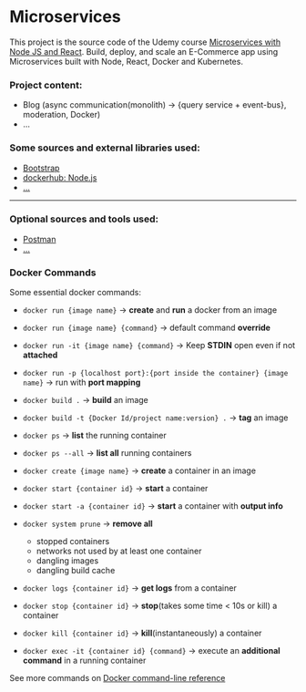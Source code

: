 # Microservices

This project is the source code of the Udemy course [Microservices with Node JS and React](https://www.udemy.com/course/microservices-with-node-js-and-react/).
Build, deploy, and scale an E-Commerce app using Microservices built with Node, React, Docker and Kubernetes.

### Project content:

* Blog (async communication(monolith) -> {query service + event-bus}, moderation, Docker)
* ...

### Some sources and external libraries used:
* [Bootstrap](https://getbootstrap.com/)
* [dockerhub: Node.js](https://hub.docker.com/_/node)
* [...](....)

-----------------
### Optional sources and tools used:  
* [Postman](https://www.postman.com)
* [...](....)

### Docker Commands

Some essential docker commands:

* `docker run {image name}` -> **create** and **run** a docker from an image
* `docker run {image name} {command}` -> default command **override**
* `docker run -it {image name} {command}` -> Keep **STDIN** open even if not **attached**
* `docker run -p {localhost port}:{port inside the container} {image name}` -> run with **port mapping**
* `docker build .` -> **build** an image
* `docker build -t {Docker Id/project name:version} .` -> **tag** an image


* `docker ps` -> **list** the running container
* `docker ps --all` -> **list all** running containers
* `docker create {image name}` -> **create** a container in an image
* `docker start {container id}` -> **start** a container
* `docker start -a {container id}` -> **start** a container with **output info**
* `docker system prune` -> **remove all**
    - stopped containers
    - networks not used by at least one container
    - dangling images
    - dangling build cache


* `docker logs {container id}` -> **get logs** from a container
* `docker stop {container id}` -> **stop**(takes some time < 10s or kill) a container
* `docker kill {container id}` -> **kill**(instantaneously) a container
* `docker exec -it {container id} {command}` -> execute an **additional command** in a running container

See more commands on [Docker command-line reference](https://docs.docker.com/engine/reference/commandline/docker/)
